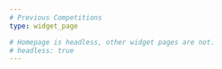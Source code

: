 ```yaml
---
# Previous Competitions
type: widget_page

# Homepage is headless, other widget pages are not.
# headless: true
---
```


